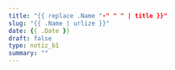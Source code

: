 ```yaml
---
title: "{{ replace .Name "-" " " | title }}"
slug: "{{ .Name | urlize }}"
date: {{ .Date }}
draft: false
type: notiz_b1
summary: ""
---
```


<!-- 课程笔记正文写在此处。 -->
